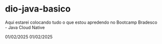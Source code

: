 # dio-java-basico

Aqui estarei colocando tudo o que estou apredendo no Bootcamp Bradesco - Java Cloud Native 

01/02/2025
01/02/2025